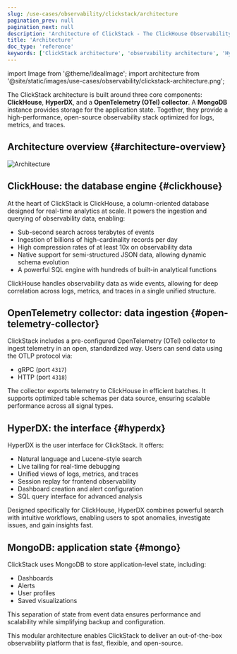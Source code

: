 ```yaml
---
slug: /use-cases/observability/clickstack/architecture
pagination_prev: null
pagination_next: null
description: 'Architecture of ClickStack - The ClickHouse Observability Stack'
title: 'Architecture'
doc_type: 'reference'
keywords: ['ClickStack architecture', 'observability architecture', 'HyperDX', 'OpenTelemetry collector', 'MongoDB', 'system design']
---
```


import Image from '@theme/IdealImage';
import architecture from '@site/static/images/use-cases/observability/clickstack-architecture.png';

The ClickStack architecture is built around three core components: **ClickHouse**, **HyperDX**, and a **OpenTelemetry (OTel) collector**. A **MongoDB** instance provides storage for the application state. Together, they provide a high-performance, open-source observability stack optimized for logs, metrics, and traces.

## Architecture overview {#architecture-overview}

<Image img={architecture} alt="Architecture" size="lg"/>

## ClickHouse: the database engine {#clickhouse}

At the heart of ClickStack is ClickHouse, a column-oriented database designed for real-time analytics at scale. It powers the ingestion and querying of observability data, enabling:

- Sub-second search across terabytes of events
- Ingestion of billions of high-cardinality records per day
- High compression rates of at least 10x on observability data
- Native support for semi-structured JSON data, allowing dynamic schema evolution
- A powerful SQL engine with hundreds of built-in analytical functions

ClickHouse handles observability data as wide events, allowing for deep correlation across logs, metrics, and traces in a single unified structure.

## OpenTelemetry collector: data ingestion {#open-telemetry-collector}

ClickStack includes a pre-configured OpenTelemetry (OTel) collector to ingest telemetry in an open, standardized way. Users can send data using the OTLP protocol via:

- gRPC (port `4317`)
- HTTP (port `4318`)

The collector exports telemetry to ClickHouse in efficient batches. It supports optimized table schemas per data source, ensuring scalable performance across all signal types.

## HyperDX: the interface {#hyperdx}

HyperDX is the user interface for ClickStack. It offers:

- Natural language and Lucene-style search
- Live tailing for real-time debugging
- Unified views of logs, metrics, and traces
- Session replay for frontend observability
- Dashboard creation and alert configuration
- SQL query interface for advanced analysis

Designed specifically for ClickHouse, HyperDX combines powerful search with intuitive workflows, enabling users to spot anomalies, investigate issues, and gain insights fast. 

## MongoDB: application state {#mongo}

ClickStack uses MongoDB to store application-level state, including:

- Dashboards
- Alerts
- User profiles
- Saved visualizations

This separation of state from event data ensures performance and scalability while simplifying backup and configuration.

This modular architecture enables ClickStack to deliver an out-of-the-box observability platform that is fast, flexible, and open-source.
